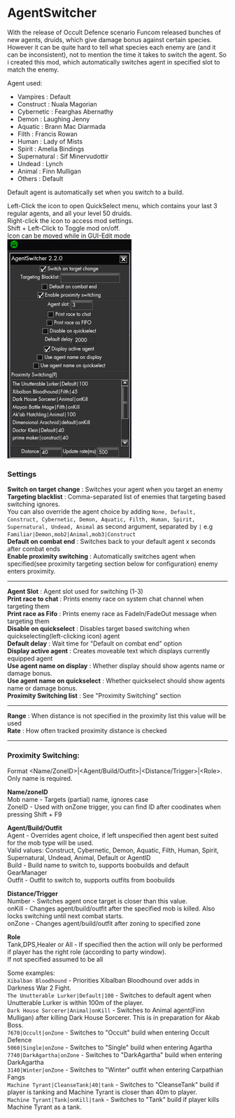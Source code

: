 # AgentSwitcher
With the release of Occult Defence scenario Funcom released bunches of new agents, druids, which give damage bonus against certain species.  
However it can be quite hard to tell what species each enemy are (and it can be  inconsistent), not to mention the time it takes to switch the agent.
So i created this mod, which automatically switches agent in specified slot to match the enemy.  

Agent used:  
* Vampires : Default  
* Construct : Nuala Magorian  
* Cybernetic : Fearghas Abernathy  
* Demon : Laughing Jenny  
* Aquatic : Brann Mac Diarmada  
* Filth : Francis Rowan  
* Human : Lady of Mists  
* Spirit : Amelia Bindings  
* Supernatural : Sif Minervudottir  
* Undead : Lynch  
* Animal : Finn Mulligan  
* Others : Default  

Default agent is automatically set when you switch to a build.


Left-Click the icon to open QuickSelect menu, which contains your last 3 regular agents, and all your level 50 druids.  
Right-click the icon to access mod settings.  
Shift + Left-Click to Toggle mod on/off.  
Icon can be moved while in GUI-Edit mode  
[![Menu](Menu.png "Menu")](https://raw.githubusercontent.com/SecretFox/AgentSwitcher/master/Menu.png)  
	

### Settings  
**Switch on target change** : Switches your agent when you target an enemy  
**Targeting blacklist** : Comma-separated list of enemies that targeting based switching ignores.  
You can also override the agent choice by adding `None, Default, Construct, Cybernetic, Demon, Aquatic, Filth, Human, Spirit, Supernatural, Undead, Animal` as second argument, separated by `|` e.g  
`Familiar|Demon,mob2|Animal,mob3|Construct`  
**Default on combat end** : Switches back to your default agent x seconds after combat ends  
**Enable proximity switching** : Automatically switches agent when specified(see proximity targeting section below for configuration) enemy enters proximity.
________
**Agent Slot** : Agent slot used for switching (1-3)  
**Print race to chat** : Prints enemy race on system chat channel when targeting them  
**Print race as Fifo** : Prints enemy race as FadeIn/FadeOut message when targeting them  
**Disable on quickselect** : Disables target based switching when quickselecting(left-clicking icon) agent  
**Default delay** : Wait time for "Default on combat end" option  
**Display active agent** : Creates moveable text which displays currently equipped agent  
**Use agent name on display** : Whether display should show agents name or damage bonus.  
**Use agent name on quickselect** : Whether quickselect should show agents name or damage bonus.  
**Proximity Switching list** : See "Proximity Switching" section
________  
**Range** : When distance is not specified in the proximity list this value will be used  
**Rate** : How often tracked proximity distance is checked  
________  
### Proximity Switching:  
Format \<Name/ZoneID\>|\<Agent/Build/Outfit\>|\<Distance/Trigger\>|\<Role\>. Only name is required.  

**Name/zoneID**  
	Mob name - Targets (partial) name, ignores case  
	ZoneID - Used with onZone trigger, you can find ID after coodinates when pressing Shift + F9  

**Agent/Build/Outfit**  
	Agent - Overrides agent choice, if left unspecified then agent best suited for the mob type will be used.  
			Valid values: Construct, Cybernetic, Demon, Aquatic, Filth, Human, Spirit, Supernatural, Undead, Animal, Default or AgentID  
	Build - Build name to switch to, supports boobuilds and default GearManager  
	Outfit - Outfit to switch to, supports outfits from boobuilds  

**Distance/Trigger**  
	Number - Switches agent once target is closer than this value.  
	onKill - Changes agent/build/outfit after the specified mob is killed. Also locks switching until next combat starts.  
	onZone - Changes agent/build/outfit after zoning to specified zone  
	
**Role**  
	Tank,DPS,Healer or All - If specified then the action will only be performed if player has the right role (according to party window).  
	If not specified assumed to be all

Some examples:  
	`Xibalban Bloodhound` - Priorities Xibalban Bloodhound over adds in Darkness War 2 Fight.  
	`The Unutterable Lurker|Default|100` - Switches to default agent when Unutterable Lurker is within 100m of the player.  
	`Dark House Sorcerer|Animal|onKill` - Switches to Animal agent(Finn Mulligan) after killing Dark House Sorcerer. This is in preparation for Akab Boss.  
	`7670|Occult|onZone` - Switches to "Occult" build when entering Occult Defence  
	`5060|Single|onZone` - Switches to "Single" build when entering Agartha  
	`7740|DarkAgartha|onZone` - Switches to "DarkAgartha" build when entering DarkAgartha  
	`3140|Winter|onZone` - Switches to "Winter" outfit when entering Carpathian Fangs  
	`Machine Tyrant|CleanseTank|40|tank` - Switches to "CleanseTank" build if player is tanking and Machine Tyrant is closer than 40m to player.  
	`Machine Tyrant|Tank|onKill|tank` - Switches to "Tank" build if player kills Machine Tyrant as a tank.

